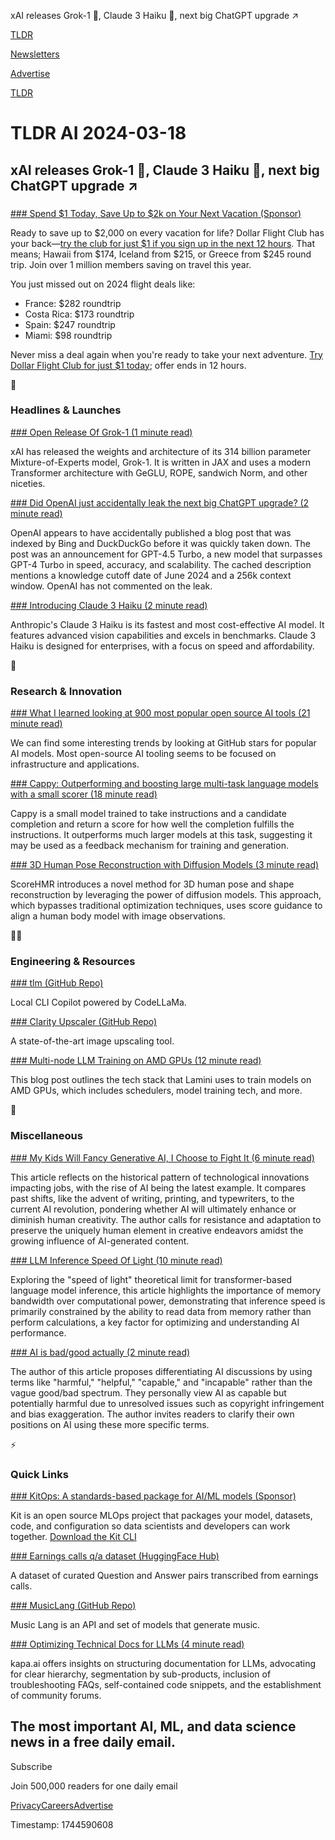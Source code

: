 xAI releases Grok-1 🚀, Claude 3 Haiku 🤖, next big ChatGPT upgrade ↗️

[TLDR](/)

[Newsletters](/newsletters)

[Advertise](https://advertise.tldr.tech/)

[TLDR](/)

# TLDR AI 2024-03-18

## xAI releases Grok-1 🚀, Claude 3 Haiku 🤖, next big ChatGPT upgrade ↗️

### 

[### Spend $1 Today, Save Up to $2k on Your Next Vacation (Sponsor)](https://app.dollarflightclub.com/signup/cheapflights4?utm_source=tldr)

Ready to save up to $2,000 on every vacation for life? Dollar Flight Club has your back—[try the club for just $1 if you sign up in the next 12 hours](https://app.dollarflightclub.com/signup/cheapflights4?utm_source=tldr). That means; Hawaii from $174, Iceland from $215, or Greece from $245 round trip. Join over 1 million members saving on travel this year.

You just missed out on 2024 flight deals like:

* France: $282 roundtrip
* Costa Rica: $173 roundtrip
* Spain: $247 roundtrip
* Miami: $98 roundtrip

Never miss a deal again when you're ready to take your next adventure. [Try Dollar Flight Club for just $1 today](https://app.dollarflightclub.com/signup/cheapflights4?utm_source=tldr); offer ends in 12 hours.

🚀

### Headlines & Launches

[### Open Release Of Grok-1 (1 minute read)](https://x.ai/blog/grok-os?utm_source=tldrai)

xAI has released the weights and architecture of its 314 billion parameter Mixture-of-Experts model, Grok-1. It is written in JAX and uses a modern Transformer architecture with GeGLU, ROPE, sandwich Norm, and other niceties.

[### Did OpenAI just accidentally leak the next big ChatGPT upgrade? (2 minute read)](https://www.androidauthority.com/chat-gpt-4-5-turbo-3425326?utm_source=tldrai)

OpenAI appears to have accidentally published a blog post that was indexed by Bing and DuckDuckGo before it was quickly taken down. The post was an announcement for GPT-4.5 Turbo, a new model that surpasses GPT-4 Turbo in speed, accuracy, and scalability. The cached description mentions a knowledge cutoff date of June 2024 and a 256k context window. OpenAI has not commented on the leak.

[### Introducing Claude 3 Haiku (2 minute read)](https://www.anthropic.com/news/claude-3-haiku?utm_source=tldrai)

Anthropic's Claude 3 Haiku is its fastest and most cost-effective AI model. It features advanced vision capabilities and excels in benchmarks. Claude 3 Haiku is designed for enterprises, with a focus on speed and affordability.

🧠

### Research & Innovation

[### What I learned looking at 900 most popular open source AI tools (21 minute read)](https://huyenchip.com/2024/03/14/ai-oss.html?utm_source=tldrai)

We can find some interesting trends by looking at GitHub stars for popular AI models. Most open-source AI tooling seems to be focused on infrastructure and applications.

[### Cappy: Outperforming and boosting large multi-task language models with a small scorer (18 minute read)](https://blog.research.google/2024/03/cappy-outperforming-and-boosting-large.html?m=1&amp;utm_source=tldrai)

Cappy is a small model trained to take instructions and a candidate completion and return a score for how well the completion fulfills the instructions. It outperforms much larger models at this task, suggesting it may be used as a feedback mechanism for training and generation.

[### 3D Human Pose Reconstruction with Diffusion Models (3 minute read)](https://statho.github.io/ScoreHMR/?utm_source=tldrai)

ScoreHMR introduces a novel method for 3D human pose and shape reconstruction by leveraging the power of diffusion models. This approach, which bypasses traditional optimization techniques, uses score guidance to align a human body model with image observations.

👨‍💻

### Engineering & Resources

[### tlm (GitHub Repo)](https://github.com/yusufcanb/tlm?utm_source=tldrai)

Local CLI Copilot powered by CodeLLaMa.

[### Clarity Upscaler (GitHub Repo)](https://github.com/philz1337x/clarity-upscaler?utm_source=tldrai)

A state-of-the-art image upscaling tool.

[### Multi-node LLM Training on AMD GPUs (12 minute read)](https://www.lamini.ai/blog/multi-node-llm-training-on-amd-gpus?utm_source=tldrai)

This blog post outlines the tech stack that Lamini uses to train models on AMD GPUs, which includes schedulers, model training tech, and more.

🎁

### Miscellaneous

[### My Kids Will Fancy Generative AI, I Choose to Fight It (6 minute read)](https://www.thealgorithmicbridge.com/p/my-kids-will-fancy-generative-ai?utm_source=tldrai)

This article reflects on the historical pattern of technological innovations impacting jobs, with the rise of AI being the latest example. It compares past shifts, like the advent of writing, printing, and typewriters, to the current AI revolution, pondering whether AI will ultimately enhance or diminish human creativity. The author calls for resistance and adaptation to preserve the uniquely human element in creative endeavors amidst the growing influence of AI-generated content.

[### LLM Inference Speed Of Light (10 minute read)](https://zeux.io/2024/03/15/llm-inference-sol/?utm_source=tldrai)

Exploring the "speed of light" theoretical limit for transformer-based language model inference, this article highlights the importance of memory bandwidth over computational power, demonstrating that inference speed is primarily constrained by the ability to read data from memory rather than perform calculations, a key factor for optimizing and understanding AI performance.

[### AI is bad/good actually (2 minute read)](https://www.todepond.com/wikiblogarden/better-computing/worse-computing/artificial-intelligence/bad/good/?utm_source=tldrai)

The author of this article proposes differentiating AI discussions by using terms like "harmful," "helpful," "capable," and "incapable" rather than the vague good/bad spectrum. They personally view AI as capable but potentially harmful due to unresolved issues such as copyright infringement and bias exaggeration. The author invites readers to clarify their own positions on AI using these more specific terms.

⚡️

### Quick Links

[### KitOps: A standards-based package for AI/ML models (Sponsor)](https://kitops.ml?utm_source=tldr-ai&amp;utm_campaign=20240318)

Kit is an open source MLOps project that packages your model, datasets, code, and configuration so data scientists and developers can work together. [Download the Kit CLI](https://kitops.ml?utm_source=tldr-ai&utm_campaign=20240318)

[### Earnings calls q/a dataset (HuggingFace Hub)](https://huggingface.co/datasets/lamini/earnings-calls-qa?utm_source=tldrai)

A dataset of curated Question and Answer pairs transcribed from earnings calls.

[### MusicLang (GitHub Repo)](https://github.com/MusicLang/musiclang_predict?utm_source=tldrai)

Music Lang is an API and set of models that generate music.

[### Optimizing Technical Docs for LLMs (4 minute read)](https://docs.kapa.ai/blog/optimizing-technical-documentation-for-llms?utm_source=tldrai)

kapa.ai offers insights on structuring documentation for LLMs, advocating for clear hierarchy, segmentation by sub-products, inclusion of troubleshooting FAQs, self-contained code snippets, and the establishment of community forums.

## The most important AI, ML, and data science news in a free daily email.

Subscribe

Join 500,000 readers for one daily email

[Privacy](/privacy)[Careers](https://jobs.ashbyhq.com/tldr.tech)[Advertise](/ai/advertise)

Timestamp: 1744590608